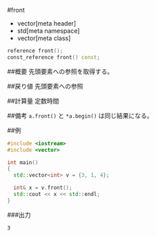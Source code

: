 #front
* vector[meta header]
* std[meta namespace]
* vector[meta class]

```cpp
reference front();
const_reference front() const;
```

##概要
先頭要素への参照を取得する。


##戻り値
先頭要素への参照


##計算量
定数時間


##備考
`a.front()` と `*a.begin()` は同じ結果になる。


##例
```cpp
#include <iostream>
#include <vector>

int main()
{
  std::vector<int> v = {3, 1, 4};

  int& x = v.front();
  std::cout << x << std::endl;
}
```

###出力
```
3
```

